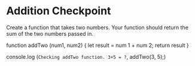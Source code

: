 # Addition Checkpoint

Create a function that takes two numbers. Your function should return the sum of the two numbers passed in.

function addTwo (num1, num2) {
let result = num 1 + num 2;
return result
}

console.log (`Checking addTwo function. 3+5 = ?`, addTwo(3, 5);)
